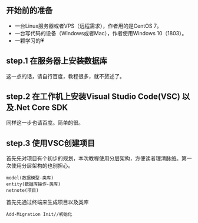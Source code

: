 ## 开始前的准备
+ 一台Linux服务器或者VPS（远程需求），作者用的是CentOS 7。
+ 一台写代码的设备（Windows或者Mac），作者使用Windows 10（1803）。
+ 一颗学习的💗
  
## step.1 在服务器上安装数据库
这一点的话，请自行百度，教程很多，就不赘述了。


## step.2 在工作机上安装Visual Studio Code(VSC) 以及.Net Core SDK
同样这一步也请百度。简单的很。

## step.3 使用VSC创建项目
首先先对项目有个初步的规划，本次教程使用分层架构，方便读者理清脉络。第一次使用分层架构的也别担心。
```
model(数据模型-类库)
entity(数据库操作-类库)
netnote(项目)
```
首先先通过终端来生成项目以及类库
```
Add-Migration Init//初始化
```
